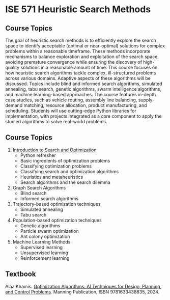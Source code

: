 # ISE 571 Heuristic Search Methods

## Course Topics

The goal of heuristic search methods is to efficiently explore the search space to identify acceptable (optimal or near-optimal) solutions for complex problems within a reasonable timeframe. These methods incorporate mechanisms to balance exploration and exploitation of the search space, avoiding premature convergence while ensuring the discovery of high-quality solutions in a reasonable amount of time. This course focuses on how heuristic search algorithms tackle complex, ill-structured problems across various domains. Adaptive aspects of these algorithms will be discussed. Topics include blind and informed search algorithms, simulated annealing, tabu search, genetic algorithms, swarm intelligence algorithms, and machine learning-based approaches. The course features in-depth case studies, such as vehicle routing, assembly line balancing, supply-demand matching, resource allocation, product manufacturing, and scheduling. Students will use cutting-edge Python libraries for implementation, with projects integrated as a core component to apply the studied algorithms to solve real-world problems.

## Course Topics

1. [Introduction to Search and Optimization](https://github.com/Dr-AlaaKhamis/ISE571/tree/main/Module_1)
    * Python refresher
    * Basic ingredients of optimization problems
    * Classifying optimization problems
    * Classifying search and optimization algorithms
    * Heuristics and metaheuristics
    * Search algorithms and the search dilemma
2. Graph Search Algorithms
    * Blind search
    * Informed search algorithms
3. Trajectory-based optimization techniques
    * Simulated annealing
    * Tabu search
4. Population-based optimization techniques
    * Genetic algorithms
    * Particle swarm optimization
    * Ant colony optimization
5. Machine Learning Methods
    * Supervised learning
    * Unsupervised learning
    * Reinforcement learning

## Textbook

Alaa Khamis. [Optimization Algorithms: AI Techniques for Design, Planning, and Control Problems](https://www.manning.com/books/optimization-algorithms). Manning Publication, ISBN 9781633438835, 2024.
